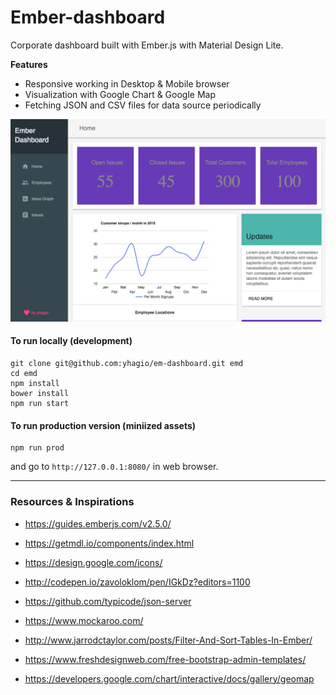 # Ember-dashboard

Corporate dashboard built with Ember.js with Material Design Lite.

**Features**
- Responsive working in Desktop & Mobile browser
- Visualization with Google Chart & Google Map
- Fetching JSON and CSV files for data source periodically

![Screenshot](/screenshot.png)

#### To run locally (development)
```
git clone git@github.com:yhagio/em-dashboard.git emd
cd emd
npm install
bower install
npm run start
```
#### To run production version (miniized assets)
```
npm run prod
```
and go to `http://127.0.0.1:8080/` in web browser.

---

### Resources & Inspirations
- https://guides.emberjs.com/v2.5.0/
- https://getmdl.io/components/index.html
- https://design.google.com/icons/
- http://codepen.io/zavoloklom/pen/IGkDz?editors=1100
- https://github.com/typicode/json-server
- https://www.mockaroo.com/
- http://www.jarrodctaylor.com/posts/Filter-And-Sort-Tables-In-Ember/
- https://www.freshdesignweb.com/free-bootstrap-admin-templates/

- https://developers.google.com/chart/interactive/docs/gallery/geomap


